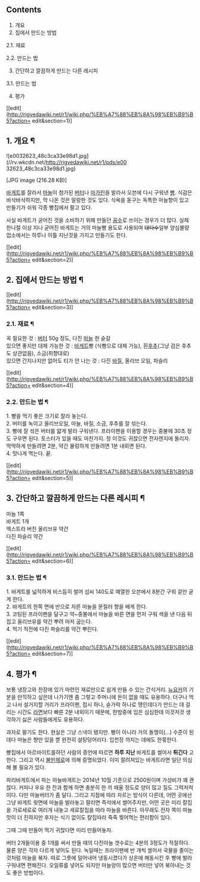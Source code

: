 ## Contents

    

1. 개요 
2. 집에서 만드는 방법 
    

2.1. 재료

2.2. 만드는 법

3. 간단하고 깔끔하게 만드는 다른 레시피 
    

3.1. 만드는 법

4. 평가 

[[edit](http://rigvedawiki.net/r1/wiki.php/%EB%A7%88%EB%8A%98%EB%B9%B5?action=
edit&section=1)]

## 1. 개요 ¶

![e0032623_48c3ca33e98d1.jpg](//rv.wkcdn.net/http://rigvedawiki.net/r1/pds/e00
32623_48c3ca33e98d1.jpg)

[JPG image (216.28 KB)]

  

[바게트](%EB%B0%94%EA%B2%8C%ED%8A%B8.md)를 잘라서 [마늘](%EB%A7%88%EB%8A%98.md)이
첨가된 [버터](%EB%B2%84%ED%84%B0.md)나 [마가린](%EB%A7%88%EA%B0%80%EB%A6%B0.md)을
발라서 오븐에 다시 구워낸 [빵](%EB%B9%B5.md). 식감은 바삭바삭하지만, 막 나온 것은 말랑한 것도 있다. 식욕을 돋구는
독특한 마늘향이 있고 만들기가 쉬워 각종 빵집에서 팔고 있다.

  

사실 바게트가 굳어진 것을 소비하기 위해 만들던 [꼼수](%EA%BC%BC%EC%88%98.md)로 쓰이는 경우가 더 많다. 실제
한나절 이상 지나 굳어진 바게트는 거의 마늘빵 용도로 사용되며 <del>대다수</del>일부 양심불량 업소에서는 하루나 이틀 지난것을 가지고
만들기도 한다.

  

[[edit](http://rigvedawiki.net/r1/wiki.php/%EB%A7%88%EB%8A%98%EB%B9%B5?action=
edit&section=2)]

## 2. 집에서 만드는 방법 ¶

[[edit](http://rigvedawiki.net/r1/wiki.php/%EB%A7%88%EB%8A%98%EB%B9%B5?action=
edit&section=3)]

### 2.1. 재료 ¶

꼭 필요한 것 : [버터](%EB%B2%84%ED%84%B0.md) 50g 정도, 다진
[마늘](%EB%A7%88%EB%8A%98.md) 한 숟갈  
있으면 좋지만 대체 가능한 것 : [바게트](%EB%B0%94%EA%B2%8C%ED%8A%B8.md)빵 (식빵으로 대체 가능),
흰[후추](%ED%9B%84%EC%B6%94.md)(그냥 검은 후추도 상관없음), 소금(취향대로)  
있으면 간지나지만 없어도 티가 안 나는 것 : 다진 [바질](%EB%B0%94%EC%A7%88.md), 올리브 오일, 파슬리

  

[[edit](http://rigvedawiki.net/r1/wiki.php/%EB%A7%88%EB%8A%98%EB%B9%B5?action=
edit&section=4)]

### 2.2. 만드는 법 ¶

1\. 빵을 먹기 좋은 크기로 잘라 놓는다.  
2\. 버터를 녹이고 올리브오일, 마늘, 바질, 소금, 후추를 잘 섞는다.  
3\. 빵에 잘 섞은 버터를 얇게 발라 구워낸다. 프라이팬을 이용할 경우는 중불에 30초 정도 구우면 된다. 토스터가 있을 때도 마찬가지.
정 이것도 귀찮으면 전자렌지에 돌리자. 딱딱하게 만들려면 2분, 약간 물렁하게 만들려면 1분 내외면 된다.  
4\. 맛나게 먹는다. 끝.

  

[[edit](http://rigvedawiki.net/r1/wiki.php/%EB%A7%88%EB%8A%98%EB%B9%B5?action=
edit&section=5)]

## 3. 간단하고 깔끔하게 만드는 다른 레시피 ¶

마늘 1쪽  
바게트 1개  
엑스트라 버진 올리브유 약간  
다진 파슬리 약간

  

[[edit](http://rigvedawiki.net/r1/wiki.php/%EB%A7%88%EB%8A%98%EB%B9%B5?action=
edit&section=6)]

### 3.1. 만드는 법 ¶

1\. 바게트를 넓적하게 비스듬히 썰어 섭씨 140도로 예열한 오븐에서 8분간 구워 겉만 굳게 한다.  
2\. 바게트의 한쪽 면에 반으로 자른 마늘을 문질러 향을 배게 한다.  
3\. 코팅된 프라이팬을 달구고 약~중불에서 마늘을 바른 면을 먼저 구워 색을 낸 다음 뒤집고 올리브유를 약간 뿌려 마저 굽는다.  
4\. 먹기 직전에 다진 파슬리를 약간 뿌린다.

  

[[edit](http://rigvedawiki.net/r1/wiki.php/%EB%A7%88%EB%8A%98%EB%B9%B5?action=
edit&section=7)]

## 4. 평가 ¶

보통 냉장고와 찬장에 있기 마련인 재료만으로 쉽게 만들 수 있는 간식거리.
[뉴요커](%EB%89%B4%EC%9A%94%EC%BB%A4.md)의 기분을 만끽하고 싶은데 나가기엔 좀 그렇고 주머니에 돈이 없을
때도 유용하다. 더구나 먹고 나서 설거지할 거리가 프라이팬, 접시 하나, 숟가락 하나로 땡인데다가 만드는 데 걸리는 시간도
[라면](%EB%9D%BC%EB%A9%B4.md)보다 빠른 2분 내외이기 때문에, 한밤중에 입은 심심한데 이것저것 생각하기 싫은
사람들에게도 유용하다.

  

과자로 팔기도 한다. 현실은 그냥 스낵이 됐지만. 빵이 아니라 거의 돌멩이(…) 수준이 된데다 마늘은 향만 있을 뿐 완전히 설탕덩어리다.
입천장 까지는 데에도 한몫한다.

  

빵집에서 아르바이트를하던 사람의 증언에 따르면 **하루 지난** 바게트를 썰어서 **튀긴다** 고 한다. 그리고 역시
[불만제로](%EB%B6%88%EB%A7%8C%EC%A0%9C%EB%A1%9C.md)에 의해 증명되었다. 이미 잘려져있는 바게트라면
일단 의심해 볼 필요가 있다.

  

파리바게트에서 파는 마늘바게트는 2014년 10월 기준으로 2500원이며 가성비가 꽤 괜찮다. 커피나 우유 한 잔과 함께 하면 충분히 한 끼
때울 정도로 양이 많고 질도 그럭저럭이다. 다만 마늘버터가 좀 달다. 그리고 지점에 따라 자르는 방식이 다른데, 어떤 곳에선 그냥 바게트
윗면에 마늘을 발라놓고 팔리면 즉석에서 썰어주지만, 어떤 곳은 미리 칼집을 가로세로로 여러개 내놓고 세로칼집을 따라 마늘을 바른다. 아무래도
전자 쪽이 마늘맛이 더 진하지만 후자는 식기 없이도 칼집따라 죽죽 찢어먹는 편리함이 있다.

  

그때 그때 만들어 먹기 귀찮다면 미리 만들어놓자.

  

버터 2개들이용 중 1개를 써서 만들 때의 다진마늘 갯수로는 4분의 3정도가 적절하다. 물론 양은 각자 다르게 넣어도 된다. 녹일때는
프라이팬에 반 개씩 썰어서 국물을 졸이는 것처럼 마늘을 볶자. 따로 그릇에 덜어내어 냉동시켰다가 상온에 해동시킨 후 빵에 발라 구워내면
편해진다. 오일류를 넣어도 되지만 마늘양이 많으면 버터만 넣어 볶아내는 것도 좋은 방법이다.

